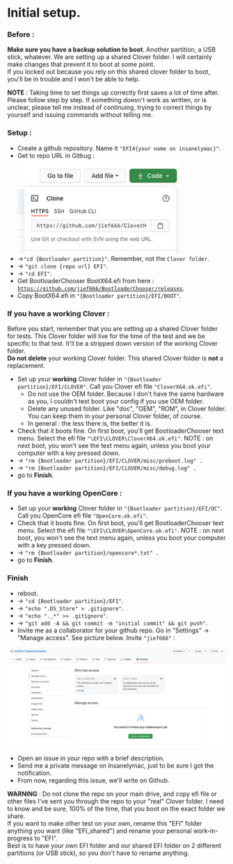 # Initial setup.

### Before :

**Make sure you have a backup solution to boot**. Another partition, a USB stick, whatever. We are setting up a shared Clover folder. I will certainly make changes that prevent it to boot at some point.  
If you locked out because you rely on this shared clover folder to boot, you'll be in trouble and I won't be able to help.

**NOTE** : Taking time to set things up correctly first saves a lot of time after. Please follow step by step. If something doesn't work as written, or is unclear, please tell me instead of continuing, trying to correct things by yourself and issuing commands without telling me.

### Setup :

* Create a github repository. Name it `"EFI4{your name on insanelymac}"`.
* Get to repo URL in Gitbug : ![](../.gitbook/assets/screenshot-2020-10-22-at-10.12.42%20%281%29.png) 
* -&gt;`"cd {Bootloader partition}"`. Remember, not the `Clover folder`.
* -&gt; `"git clone {repo url} EFI"`.
* -&gt; `"cd EFI"`.
* Get BootloaderChooser BootX64.efi from here : [`https://github.com/jief666/BootloaderChooser/releases`](https://github.com/jief666/BootloaderChooser/releases).
* Copy BootX64.efi in `"{Bootloader partition}/EFI/BOOT"`.

### If you have a working Clover :

Before you start, remember that you are setting up a shared Clover folder for tests. This Clover folder will live for the time of the test and we be specific to that test. It'll be a stripped down version of the working Clover folder.  
**Do not delete** your working Clover folder. This shared Clover folder is **not** a replacement.

* Set up your **working** Clover folder in `"{Bootloader partition}/EFI/CLOVER"`. Call you Clover efi file `"CloverX64.ok.efi"`.
  * Do not use the OEM folder. Because I don't have the same hardware as you, I couldn't test boot your config if you use OEM folder.
  * Delete any unused folder. Like "doc", "OEM", "ROM", in Clover folder. You can keep them in your personal Clover folder, of course.
  * In general : the less there is, the better it is.
* Check that it boots fine. On first boot, you'll get BootloaderChooser text menu. Select the efi file `"\EFI\CLOVER\CloverX64.ok.efi"`. NOTE : on next boot, you won't see the text menu again, unless you boot your computer with a key pressed down.
* -&gt; `"rm {Bootloader partition}/EFI/CLOVER/misc/preboot.log" .`
* -&gt; `"rm {Bootloader partition}/EFI/CLOVER/misc/debug.log" .`
* go to **Finish**.

### If you have a working OpenCore :

* Set up your **working** Clover folder in `"{Bootloader partition}/EFI/OC"`. Call you OpenCore efi file `"OpenCore.ok.efi"`.
* Check that it boots fine. On first boot, you'll get BootloaderChooser text menu. Select the efi file `"\EFI\CLOVER\OpenCore.ok.efi"`. NOTE : on next boot, you won't see the text menu again, unless you boot your computer with a key pressed down.
* -&gt; `"rm {Bootloader partition}/opencore*.txt" .`
* go to **Finish**.

### Finish

* reboot.
* -&gt; `"cd {Bootloader partition}/EFI"`.
* -&gt; `"echo ".DS_Store" > .gitignore"`.
* -&gt; `"echo "._*" >> .gitignore"`.
* -&gt; `"git add -A && git commit -m "initial commit" && git push"`.
* Invite me as a collaborator for your github repo. Go in "Settings" -&gt; "Manage access". See picture below. Invite `"jief666"` : 

![](../.gitbook/assets/screenshot-2020-10-22-at-10.34.44.png)

* Open an issue in your repo with a brief description.
* Send me a private message on Insanelymac, just to be sure I got the notification.
* From now, regarding this issue, we'll write on Github.



**WARNING** : Do not clone the repo on your main drive, and copy efi file or other files I've sent you through the repo to your "real" Clover folder. I need to know and be sure, 100% of the time, that you boot on the exact folder we share.  
If you want to make other test on your own, rename this "EFI" folder anything you want \(like "EFI\_shared"\) and rename your personal work-in-progress to "EFI".  
Best is to have your own EFI folder and our shared EFI folder on 2 different partitions \(or USB stick\), so you don't have to rename anything.



